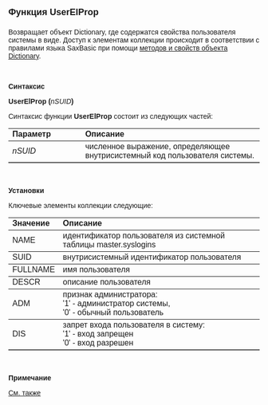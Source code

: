 ﻿<html>
<head>
<title>UserElProp</title>
</head>

<body>

<p><font face="Arial"><font size="4"><strong>Функция UserElProp<br>
<br>
</strong></font>Возвращает объект Dictionary, где содержатся свойства 
пользователя системы в виде. Доступ к элементам коллекции происходит в 
соответствии с правилами языка SaxBasic при помощи <a href="../../ASDOC/Properties.html#Dictionary">
методов и свойств объекта Dictionary</a>. </font></p>

<p class="label">&nbsp;</p>

<p class="label"><font face="Arial"><b>Синтаксис</b></font></p>

<p><font face="Arial"><strong>UserElProp (</strong><em>nSUID</em><strong>)</strong></font></p>

<p><font face="Arial">Синтаксис функции <strong>UserElProp</strong>
состоит из следующих частей:</font></p>

<table border="1" cellPadding="5" cols="2" frame="below" rules="rows">
<TBODY>
  <tr vAlign="top">
    <td class="label" width="29%"><font face="Arial"><b>Параметр</b></font></td>
    <td class="label" width="71%"><font face="Arial"><strong>Описание</strong></font></td>
  </tr>
</TBODY>
  <tr>
    <td width="29%"><em><font face="Arial">nSUID</font></em></td>
    <td width="71%"><font face="Arial">численное выражение, 
	определяющее внутрисистемный код пользователя системы.</font></td>
  </tr>
</table>

<p class="label">&nbsp;</p>

<p class="label"><font face="Arial"><b>Установки</b></font></p>

<p><font face="Arial">Ключевые элементы коллекции следующие:</font></p>

<table border="1" cellPadding="5" cols="2" frame="below" rules="rows">
<TBODY>
  <tr vAlign="top">
    <td class="label" width="20%"><font face="Arial"><strong>Значение</strong></font></td>
    <td class="label" width="80%"><font face="Arial"><strong>Описание</strong></font></td>
  </tr>
  <tr>
    <td width="20%"><font face="Arial">NAME</font></td>
    <td width="80%"><font face="Arial">идентификатор пользователя из 
	системной таблицы master.syslogins</font></td>
  </tr>
  <tr>
    <td width="20%"><font face="Arial">SUID</font></td>
    <td width="80%"><font face="Arial">внутрисистемный идентификатор 
	пользователя</font></td>
  </tr>
  <tr vAlign="top">
    <td width="20%"><font face="Arial">FULLNAME</font></td>
    <td width="80%"><font face="Arial">имя пользователя</font></td>
  </tr>
  <tr>
    <td width="20%"><font face="Arial">DESCR</font></td>
    <td width="80%"><font face="Arial">описание пользователя</font></td>
  </tr>
  <tr>
    <td width="20%"><font face="Arial">ADM</font></td>
    <td width="80%"><font face="Arial">признак администратора:<br>
    &#39;1&#39; - администратор системы,<br>
    &#39;0&#39; - обычный пользователь</font></td>
  </tr>
  <tr>
    <td width="20%"><font face="Arial">DIS</font></td>
    <td width="80%"><font face="Arial">запрет входа пользователя в 
	систему:<br>
    &#39;1&#39; - вход запрещен<br>
    &#39;0&#39; - вход разрешен</font></td>
  </tr>
</table>

<p class="label">&nbsp;</p>

<p class="label"><font face="Arial"><b>Примечание</b></font></p>

<p class="label"><a href="../../../functions.html"><font face="Arial">
См. также</font></a></p>
</body>
</html>
